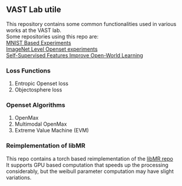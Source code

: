 ## VAST Lab utile
This repository contains some common functionalities used in various works at the VAST lab.    
Some repositories using this repo are:  
[MNIST Based Experiments](https://github.com/Vastlab/MNIST_Experiments)  
[ImageNet Level Openset experiments](https://github.com/Vastlab/ImageNetDali)  
[Self-Supervised Features Improve Open-World Learning](https://github.com/Vastlab/SSFiOWL)


### Loss Functions
1. Entropic Openset loss
2. Objectosphere loss

### Openset Algorithms
1. OpenMax
2. Multimodal OpenMax
3. Extreme Value Machine (EVM)

### Reimplementation of libMR
This repo contains a torch based reimplementation of the [libMR repo](https://github.com/Vastlab/libMR)  
It supports GPU based computation that speeds up the processing considerably, but the weibull parameter computation may have slight variations.